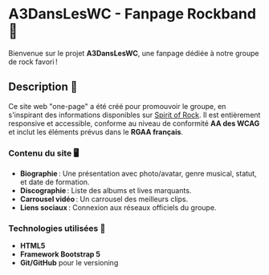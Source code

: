 # A3DansLesWC - Fanpage Rockband 🎸

Bienvenue sur le projet **A3DansLesWC**, une fanpage dédiée à notre groupe de rock favori !

## Description 📖

Ce site web "one-page" a été créé pour promouvoir le groupe, en s'inspirant des informations disponibles sur [Spirit of Rock](https://www.spirit-of-rock.com). Il est entièrement responsive et accessible, conforme au niveau de conformité **AA des WCAG** et inclut les éléments prévus dans le **RGAA français**.

### Contenu du site 🖥️
- **Biographie** : Une présentation avec photo/avatar, genre musical, statut, et date de formation.
- **Discographie** : Liste des albums et lives marquants.
- **Carrousel vidéo** : Un carrousel des meilleurs clips.
- **Liens sociaux** : Connexion aux réseaux officiels du groupe.

### Technologies utilisées 🚀
- **HTML5**
- **Framework Bootstrap 5**
- **Git/GitHub** pour le versioning
